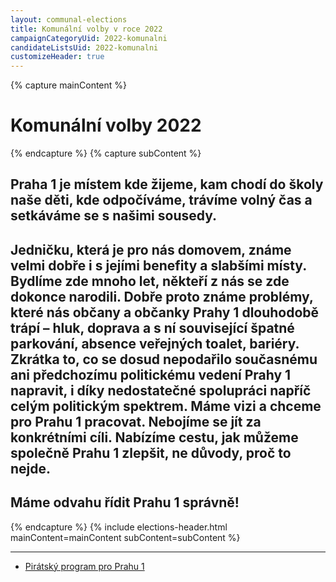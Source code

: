 ```yaml
---
layout: communal-elections
title: Komunální volby v roce 2022
campaignCategoryUid: 2022-komunalni
candidateListsUid: 2022-komunalni
customizeHeader: true
---
```

{% capture mainContent %}
  <h1 class="head-alt-lg md:head-alt-xl text-center">Komunální volby 2022</h1>
{% endcapture %}
{% capture subContent %}
    <h2 class="head-xs md:head-base mt-2 text-center"><strong>Praha 1 je místem kde žijeme, kam chodí do školy naše děti, kde odpočíváme, trávíme volný čas a setkáváme se s našimi sousedy.</strong></h2>
  <h2 class="head-xs md:head-base mt-2 text-center"> Jedničku, která je pro nás domovem, známe velmi dobře i s
jejími benefity a slabšími místy. Bydlíme zde mnoho let, někteří z nás se zde dokonce narodili.
Dobře proto známe problémy, které nás občany a občanky Prahy 1 dlouhodobě trápí – hluk, doprava a s ní
související špatné parkování, absence veřejných toalet, bariéry. Zkrátka to, co se dosud nepodařilo
současnému ani předchozímu politickému vedení Prahy 1 napravit, i díky nedostatečné spolupráci napříč
celým politickým spektrem. Máme vizi a chceme pro Prahu 1 pracovat. Nebojíme se jít za konkrétními cíli. Nabízíme cestu, jak můžeme společně Prahu 1 zlepšit, ne důvody, proč to nejde.</h2>
<h2 class="head-xs md:head-base mt-2 text-center"><strong> Máme odvahu řídit Prahu 1 správně!</strong></h2>
{% endcapture %}
{% include elections-header.html mainContent=mainContent subContent=subContent %}

---
* [Pirátský program pro Prahu 1](https://drive.google.com/file/d/1tkje9ubWigMilxwcNoAfBFU2nFebB16Q/view?usp=sharing)

